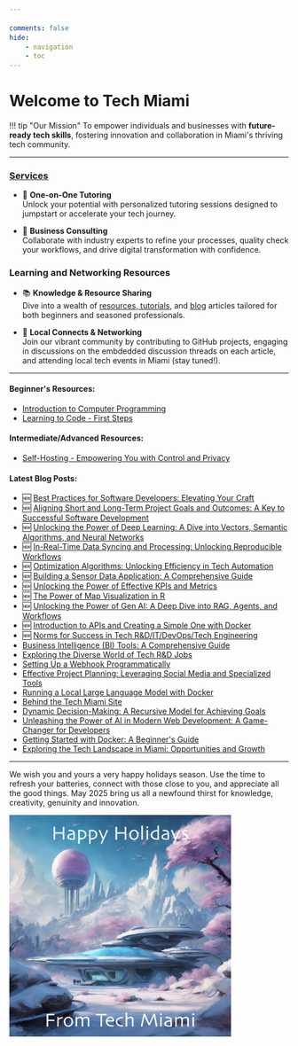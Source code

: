 ```yaml
---

comments: false 
hide: 
    - navigation
    - toc
---
```


# Welcome to **Tech Miami**

!!! tip "Our Mission"
    To empower individuals and businesses with **future-ready tech skills**, fostering innovation and collaboration in Miami's thriving tech community.
___

### [Services](services.md)

<div class="grid cards" markdown>

- :tada: **One-on-One Tutoring**  
  Unlock your potential with personalized tutoring sessions designed to jumpstart or accelerate your tech journey.

- :briefcase: **Business Consulting**  
  Collaborate with industry experts to refine your processes, quality check your workflows, and drive digital transformation with confidence.

</div>

### Learning and Networking Resources

<div class="grid cards" markdown>

- :books: **Knowledge & Resource Sharing**  
  Dive into a wealth of [resources, tutorials](types-of-programming.md), and [blog](blog/index.md) articles tailored for both beginners and seasoned professionals.

- :handshake: **Local Connects & Networking**  
  Join our vibrant community by contributing to GitHub projects, engaging in discussions on the embdedded discussion threads on each article, and attending local tech events in Miami (stay tuned!).

</div>

___




#### Beginner's Resources:  
- [Introduction to Computer Programming](types-of-programming.md)
- [Learning to Code - First Steps](beginning-to-code.md)

#### Intermediate/Advanced Resources:  
- [Self-Hosting - Empowering You with Control and Privacy](self-hosting.md)


#### Latest Blog Posts: 
- :new: [Best Practices for Software Developers: Elevating Your Craft](blog/posts/fundamental-best-practices.md)
- :new: [Aligning Short and Long-Term Project Goals and Outcomes: A Key to Successful Software Development](blog/posts/aligning-short-longterm-outcomes.md)
- :new: [Unlocking the Power of Deep Learning: A Dive into Vectors, Semantic Algorithms, and Neural Networks](blog/posts/deep-learning-overview.md)
- :new: [In-Real-Time Data Syncing and Processing: Unlocking Reproducible Workflows](blog/posts/real-time-data-sync.md)
- :new: [Optimization Algorithms: Unlocking Efficiency in Tech Automation](blog/posts/optimization-algorithms.md)
- :new: [Building a Sensor Data Application: A Comprehensive Guide](blog/posts/sensor-data-app.md)
- :new: [Unlocking the Power of Effective KPIs and Metrics](blog/posts/effective-kpis.md)
- :new: [The Power of Map Visualization in R](blog/posts/r-map-visualization.md)
- :new: [Unlocking the Power of Gen AI: A Deep Dive into RAG, Agents, and Workflows](blog/posts/genai-supertopic.md)
- :new: [Introduction to APIs and Creating a Simple One with Docker](blog/posts/simple-api.md)
- :new: [Norms for Success in Tech R&D/IT/DevOps/Tech Engineering](blog/posts/norms-for-success.md) 
- [Business Intelligence (BI) Tools: A Comprehensive Guide](blog/posts/bi-tools.md)
- [Exploring the Diverse World of Tech R&D Jobs](blog/posts/jobs-tech-rd.md)
- [Setting Up a Webhook Programmatically](blog/posts/setting-up-a-webhook.md)
- [Effective Project Planning: Leveraging Social Media and Specialized Tools](blog/posts/tools-for-project-management.md)
- [Running a Local Large Language Model with Docker](blog/posts/llm-docker-container.md)
- [Behind the Tech Miami Site](blog/posts/behind-the-site.md)
- [Dynamic Decision-Making: A Recursive Model for Achieving Goals](blog/posts/decision-model.md)
- [Unleashing the Power of AI in Modern Web Development: A Game-Changer for Developers](blog/posts/ai-today.md)
- [Getting Started with Docker: A Beginner's Guide](blog/posts/getting-started-with-docker.md)
- [Exploring the Tech Landscape in Miami: Opportunities and Growth](blog/posts/who-we-are.md)


___
 
We wish you and yours a very happy holidays season. Use the time to refresh your batteries, connect with those close to you, and appreciate all the good things. May 2025 bring us all a newfound thirst for knowledge, creativity, genuinity and innovation.

<img src="assets/happy_holidays.png" alt="Happy Holidays" width="400" />





